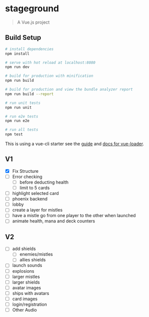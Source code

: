 # stageground

> A Vue.js project

## Build Setup

``` bash
# install dependencies
npm install

# serve with hot reload at localhost:8080
npm run dev

# build for production with minification
npm run build

# build for production and view the bundle analyzer report
npm run build --report

# run unit tests
npm run unit

# run e2e tests
npm run e2e

# run all tests
npm test
```

This is using a vue-cli starter see the [guide](http://vuejs-templates.github.io/webpack/) and [docs for vue-loader](http://vuejs.github.io/vue-loader).

## V1 
- [x] Fix Structure
- [ ] Error checking
    - [ ] before deducting health
    - [ ] limit to 5 cards
- [ ] highlight selected card
- [ ] phoenix backend
- [ ] lobby
- [ ] create a layer for mistles
- [ ] have a mistle go from one player to the other when launched
- [ ] animate health, mana and deck counters

## V2 
- [ ] add shields
    - [ ] enemies/mistles
    - [ ] allies shields
- [ ] launch sounds
- [ ] explosions
- [ ] larger mistles
- [ ] larger shields
- [ ] avatar images
- [ ] ships with avatars
- [ ] card images
- [ ] login/registration
- [ ] Other Audio
